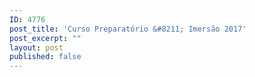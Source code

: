 ```yaml
---
ID: 4776
post_title: 'Curso Preparatório &#8211; Imersão 2017'
post_excerpt: ""
layout: post
published: false
---
```

&nbsp;

&nbsp;